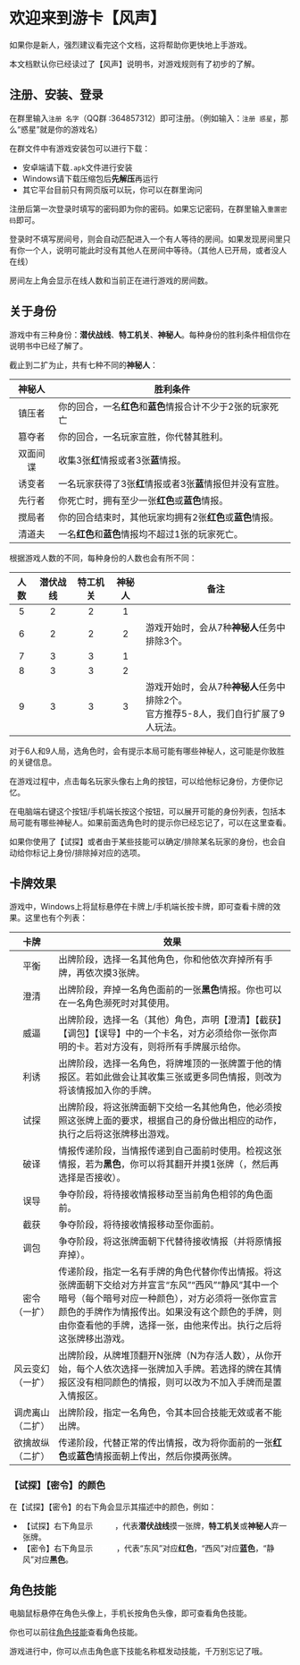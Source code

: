 # 欢迎来到游卡【风声】

如果你是新人，强烈建议看完这个文档，这将帮助你更快地上手游戏。

本文档默认你已经读过了【风声】说明书，对游戏规则有了初步的了解。

## 注册、安装、登录
在群里输入`注册 名字`（QQ群 :364857312）即可注册。（例如输入：`注册 惑星`，那么“惑星”就是你的游戏名）

在群文件中有游戏安装包可以进行下载：
- 安卓端请下载`.apk`文件进行安装
- Windows请下载压缩包后**先解压**再运行
- 其它平台目前只有网页版可以玩，你可以在群里询问

注册后第一次登录时填写的密码即为你的密码。如果忘记密码，在群里输入`重置密码`即可。

登录时不填写房间号，则会自动匹配进入一个有人等待的房间。如果发现房间里只有你一个人，说明可能此时没有其他人在房间中等待。（其他人已开局，或者没人在线）

房间左上角会显示在线人数和当前正在进行游戏的房间数。

## 关于身份
游戏中有三种身份：**潜伏战线**、**特工机关**、**神秘人**。每种身份的胜利条件相信你在说明书中已经了解了。

截止到二扩为止，共有七种不同的**神秘人**：

| 神秘人  | 胜利条件                               |
|:----:|------------------------------------|
| 镇压者  | 你的回合，一名**红色**和**蓝色**情报合计不少于2张的玩家死亡 |
| 篡夺者  | 你的回合，一名玩家宣胜，你代替其胜利。                |
| 双面间谍 | 收集3张**红**情报或者3张**蓝**情报。            |
| 诱变者  | 一名玩家获得了3张**红**情报或者3张**蓝**情报但并没有宣胜。 |
| 先行者  | 你死亡时，拥有至少一张**红色**或**蓝色**情报。        |
| 搅局者  | 你的回合结束时，其他玩家均拥有2张**红色**或**蓝色**情报。  |
| 清道夫  | 一名**红色**和**蓝色**情报均不超过1张的玩家死亡。      |

根据游戏人数的不同，每种身份的人数也会有所不同：

| **人数** | **潜伏战线** | **特工机关** | **神秘人** | **备注**                                              |
|:------:|:--------:|:--------:|:-------:|-----------------------------------------------------|
|   5    |    2     |    2     |    1    |                                                     |
|   6    |    2     |    2     |    2    | 游戏开始时，会从7种**神秘人**任务中排除3个。                           |
|   7    |    3     |    3     |    1    |                                                     |
|   8    |    3     |    3     |    2    |                                                     |
|   9    |    3     |    3     |    3    | 游戏开始时，会从7种**神秘人**任务中排除2个。<br/>官方推荐5-8人，我们自行扩展了9人玩法。 |

对于6人和9人局，选角色时，会有提示本局可能有哪些神秘人，这可能是你致胜的关键信息。

在游戏过程中，点击每名玩家头像右上角的按钮，可以给他标记身份，方便你记忆。

在电脑端右键这个按钮/手机端长按这个按钮，可以展开可能的身份列表，包括本局可能有哪些神秘人。如果前面选角色时的提示你已经忘记了，可以在这里查看。

如果你使用了【试探】或者由于某些技能可以确定/排除某名玩家的身份，也会自动给你标记上身份/排除掉对应的选项。

## 卡牌效果

游戏中，Windows上将鼠标悬停在卡牌上/手机端长按卡牌，即可查看卡牌的效果。这里也有个列表：

|                         卡牌                         | 效果                                                                                                                                       |
|:--------------------------------------------------:|------------------------------------------------------------------------------------------------------------------------------------------|
|                         平衡                         | 出牌阶段，选择一名其他角色，你和他依次弃掉所有手牌，再依次摸3张牌。                                                                                                       |
|                         澄清                         | 出牌阶段，弃掉一名角色面前的一张**黑色**情报。你也可以在一名角色濒死时对其使用。                                                                                               |
|                         威逼                         | 出牌阶段，选择一名（其他）角色，声明【澄清】【截获】【调包】【误导】中的一个卡名，对方必须给你一张你声明的卡。若对方没有，则将所有手牌展示给你。                                                                 |
|                         利诱                         | 出牌阶段，选择一名角色，将牌堆顶的一张牌置于他的情报区。若如此做会让其收集三张或更多同色情报，则改为将该情报加入你的手牌。                                                                            |
|                         试探                         | 出牌阶段，将这张牌面朝下交给一名其他角色，他必须按照这张牌上面的要求，根据自己的身份做出相应的动作，执行之后将这张牌移出游戏。                                                                          |
|                         破译                         | 情报传递阶段，当情报传递到自己面前时使用。检视这张情报，若为**黑色**，你可以将其翻开并摸1张牌（，然后再选择是否接收）。                                                                           |
|                         误导                         | 争夺阶段，将待接收情报移动至当前角色相邻的角色面前。                                                                                                               |
|                         截获                         | 争夺阶段，将待接收情报移动至你面前。                                                                                                                       |
|                         调包                         | 争夺阶段，将这张牌面朝下代替待接收情报（并将原情报弃掉）。                                                                                                            |
|                    密令<br/>（一扩）                     | 传递阶段，指定一名有手牌的角色代替你传出情报。将这张牌面朝下交给对方并宣言“东风”“西风”“静风”其中一个暗号（每个暗号对应一种颜色），对方必须将一张你宣言颜色的手牌作为情报传出。如果没有这个颜色的手牌，则由你查看他的手牌，选择一张，由他来传出。执行之后将这张牌移出游戏。 |
|                   风云变幻<br/>（一扩）                    | 出牌阶段，从牌堆顶翻开N张牌（N为存活人数），从你开始，每个人依次选择一张牌加入手牌。若选择的牌在其情报区没有相同颜色的情报，则可以改为不加入手牌而是置入情报区。                                                        |
|                   调虎离山<br/>（二扩）                    | 出牌阶段，指定一名角色，令其本回合技能无效或者不能出牌。                                                                                                             |
| <div style="width:max-content">欲擒故纵<br/>（二扩）</div> | 传递阶段，代替正常的传出情报，改为将你面前的一张**红色**或**蓝色**情报面朝上传出，然后你摸两张牌。                                                                                    |

### 【试探】【密令】的颜色

在【试探】【密令】的右下角会显示其描述中的颜色，例如：

- 【试探】右下角显示<span style="color:white; background-color:var(--red-color);">+1</span><span style="color:white; background-color:var(--blue-color);">-1</span><span style="color:white; background-color:var(--green-color);">-1</span>，代表**潜伏战线**摸一张牌，**特工机关**或**神秘人**弃一张牌。
- 【密令】右下角显示<span style="color:white; background-color:var(--red-color);">东</span><span style="color:white; background-color:var(--blue-color);">西</span><span style="color:white; background-color:var(--green-color);">静</span>，代表“东风”对应**红色**，“西风”对应**蓝色**，“静风”对应**黑色**。

## 角色技能

电脑鼠标悬停在角色头像上，手机长按角色头像，即可查看角色技能。

你也可以前往[角色技能](skills/base)查看角色技能。

游戏进行中，你可以点击角色底下技能名称框发动技能，千万别忘记了哦。
